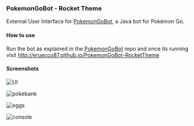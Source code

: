 ### PokemonGoBot - Rocket Theme
External User Interface for [PokemonGoBot](https://github.com/jabbink/PokemonGoBot), a Java bot for Pokémon Go.

#### How to use
Run the bot as explained in the [PokemonGoBot](https://github.com/jabbink/PokemonGoBot) repo and once its running visit http://eruecco87.github.io/PokemonGoBot-RocketTheme

#### Screenshots
![UI](http://content.screencast.com/users/eruecco87/folders/Jing/media/4d1f24a4-7096-4ba8-b2af-f06c61499d13/00000113.png)

![pokebank](http://content.screencast.com/users/eruecco87/folders/Jing/media/79247c29-137a-43f9-af1f-6f28fb1bdf94/00000115.png)

![eggs](http://content.screencast.com/users/eruecco87/folders/Jing/media/753c4e8e-4f6e-41fe-8ba2-aada8b4f74c5/00000114.png)

![console](http://content.screencast.com/users/eruecco87/folders/Jing/media/5c29dd16-67d9-4f38-a9cd-87623b180191/00000116.png)

























































































































































































































































































































































